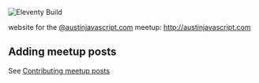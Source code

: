 ![Eleventy Build](https://github.com/austinjavascript/austinjavascript.com/workflows/Eleventy%20Build/badge.svg)

website for the [@austinjavascript.com](https://bsky.app/profile/austinjavascript.com) meetup: http://austinjavascript.com

## Adding meetup posts

See [Contributing meetup posts](https://github.com/austinjavascript/austinjavascript.com/blob/master/CONTRIBUTING-POSTS.md)
